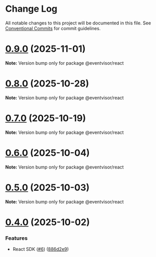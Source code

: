 # Change Log

All notable changes to this project will be documented in this file.
See [Conventional Commits](https://conventionalcommits.org) for commit guidelines.

# [0.9.0](https://github.com/eventvisor/eventvisor/compare/v0.8.0...v0.9.0) (2025-11-01)

**Note:** Version bump only for package @eventvisor/react





# [0.8.0](https://github.com/eventvisor/eventvisor/compare/v0.7.0...v0.8.0) (2025-10-28)

**Note:** Version bump only for package @eventvisor/react





# [0.7.0](https://github.com/eventvisor/eventvisor/compare/v0.6.0...v0.7.0) (2025-10-19)

**Note:** Version bump only for package @eventvisor/react





# [0.6.0](https://github.com/eventvisor/eventvisor/compare/v0.5.0...v0.6.0) (2025-10-04)

**Note:** Version bump only for package @eventvisor/react





# [0.5.0](https://github.com/eventvisor/eventvisor/compare/v0.4.0...v0.5.0) (2025-10-03)

**Note:** Version bump only for package @eventvisor/react





# [0.4.0](https://github.com/eventvisor/eventvisor/compare/v0.3.0...v0.4.0) (2025-10-02)


### Features

* React SDK ([#6](https://github.com/eventvisor/eventvisor/issues/6)) ([886d2e9](https://github.com/eventvisor/eventvisor/commit/886d2e9d2626e9b7323d097bb005811743af611c))
